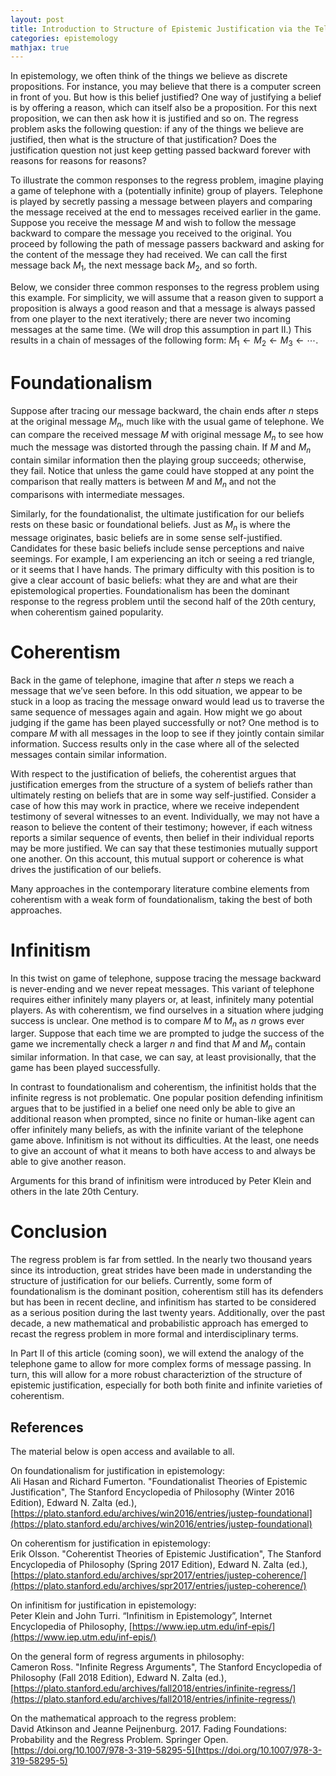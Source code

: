 ```yaml
---
layout: post
title: Introduction to Structure of Epistemic Justification via the Telephone Game (part I)
categories: epistemology
mathjax: true
---
```


In epistemology, we often think of the things we believe as discrete propositions. For instance, you may believe that there is a computer screen in front of you. But how is this belief justified? One way of justifying a belief is by offering a reason, which can itself also be a proposition. For this next proposition, we can then ask how it is justified and so on. The regress problem asks the following question: if any of the things we believe are justified, then what is the structure of that justification? Does the justification question not just keep getting passed backward forever with reasons for reasons for reasons?

To illustrate the common responses to the regress problem, imagine playing a game of telephone with a (potentially infinite) group of players. Telephone is played by secretly passing a message between players and comparing the message received at the end to messages received earlier in the game. Suppose you receive the message $M$ and wish to follow the message backward to compare the message you received to the original. You proceed by following the path of message passers backward and asking for the content of the message they had received. We can call the first message back $M_1$, the next message back $M_2$, and so forth.

Below, we consider three common responses to the regress problem using this example. For simplicity, we will assume that a reason given to support a proposition is always a good reason and that a message is always passed from one player to the next iteratively; there are never two incoming messages at the same time. (We will drop this assumption in part II.) This results in a chain of messages of the following form: $M_1 \leftarrow M_2 \leftarrow M_3 \leftarrow \cdots$.

# Foundationalism
Suppose after tracing our message backward, the chain ends after $n$ steps at the original message $M_n$, much like with the usual game of telephone. We can compare the received message $M$ with original message $M_n$ to see how much the message was distorted through the passing chain. If $M$ and $M_n$ contain similar information then the playing group succeeds; otherwise, they fail. Notice that unless the game could have stopped at any point the comparison that really matters is between $M$ and $M_n$ and not the comparisons with intermediate messages.

Similarly, for the foundationalist, the ultimate justification for our beliefs rests on these basic or foundational beliefs. Just as $M_n$ is where the message originates, basic beliefs are in some sense self-justified. Candidates for these basic beliefs include sense perceptions and naive seemings. For example, I am experiencing an itch or seeing a red triangle, or it seems that I have hands. The primary difficulty with this position is to give a clear account of basic beliefs: what they are and what are their epistemological properties. Foundationalism has been the dominant response to the regress problem until the second half of the 20th century, when coherentism gained popularity.

#	Coherentism
Back in the game of telephone, imagine that after $n$ steps we reach a message that we’ve seen before. In this odd situation, we appear to be stuck in a loop as tracing the message onward would lead us to traverse the same sequence of messages again and again. How might we go about judging if the game has been played successfully or not? One method is to compare $M$ with all messages in the loop to see if they jointly contain similar information. Success results only in the case where all of the selected messages contain similar information.

With respect to the justification of beliefs, the coherentist argues that justification emerges from the structure of a system of beliefs rather than ultimately resting on beliefs that are in some way self-justified. Consider a case of how this may work in practice, where we receive independent testimony of several witnesses to an event. Individually, we may not have a reason to believe the content of their testimony; however, if each witness reports a similar sequence of events, then belief in their individual reports may be more justified. We can say that these testimonies mutually support one another. On this account, this mutual support or coherence is what drives the justification of our beliefs.

Many approaches in the contemporary literature combine elements from coherentism with a weak form of foundationalism, taking the best of both approaches.

#	Infinitism
In this twist on game of telephone, suppose tracing the message backward is never-ending and we never repeat messages. This variant of telephone requires either infinitely many players or, at least, infinitely many potential players. As with coherentism, we find ourselves in a situation where judging success is unclear. One method is to compare $M$ to $M_n$ as $n$ grows ever larger. Suppose that each time we are prompted to judge the success of the game we incrementally check a larger $n$ and find that $M$ and $M_n$ contain similar information. In that case, we can say, at least provisionally, that the game has been played successfully.

In contrast to foundationalism and coherentism, the infinitist holds that the infinite regress is not problematic. One popular position defending infinitism argues that to be justified in a belief one need only be able to give an additional reason when prompted, since no finite or human-like agent can offer infinitely many beliefs, as with the infinite variant of the telephone game above. Infinitism is not without its difficulties. At the least, one needs to give an account of what it means to both have access to and always be able to give another reason.

Arguments for this brand of infinitism were introduced by Peter Klein and others in the late 20th Century.

#	Conclusion
The regress problem is far from settled. In the nearly two thousand years since its introduction, great strides have been made in understanding the structure of justification for our beliefs. Currently, some form of foundationalism is the dominant position, coherentism still has its defenders but has been in recent decline, and infinitism has started to be considered as a serious position during the last twenty years. Additionally, over the past decade, a new mathematical and probabilistic approach has emerged to recast the regress problem in more formal and interdisciplinary terms.

In Part II of this article (coming soon), we will extend the analogy of the telephone game to allow for more complex forms of message passing. In turn, this will allow for a more robust characteriztion of the structure of epistemic justification, especially for both both finite and infinite varieties of coherentism.

## References
The material below is open access and available to all.

On foundationalism for justification in epistemology:  
Ali Hasan and Richard Fumerton. "Foundationalist Theories of Epistemic Justification", The Stanford Encyclopedia of Philosophy (Winter 2016 Edition), Edward N. Zalta (ed.), [https://plato.stanford.edu/archives/win2016/entries/justep-foundational](https://plato.stanford.edu/archives/win2016/entries/justep-foundational)

On coherentism for justification in epistemology:  
Erik Olsson. "Coherentist Theories of Epistemic Justification", The Stanford Encyclopedia of Philosophy (Spring 2017 Edition), Edward N. Zalta (ed.), [https://plato.stanford.edu/archives/spr2017/entries/justep-coherence/](https://plato.stanford.edu/archives/spr2017/entries/justep-coherence/)

On infinitism for justification in epistemology:  
Peter Klein and John Turri. “Infinitism in Epistemology”, Internet Encyclopedia of Philosophy, [https://www.iep.utm.edu/inf-epis/](https://www.iep.utm.edu/inf-epis/)

On the general form of regress arguments in philosophy:  
Cameron Ross. "Infinite Regress Arguments", The Stanford Encyclopedia of Philosophy (Fall 2018 Edition), Edward N. Zalta (ed.), [https://plato.stanford.edu/archives/fall2018/entries/infinite-regress/](https://plato.stanford.edu/archives/fall2018/entries/infinite-regress/)

On the mathematical approach to the regress problem:  
David Atkinson and Jeanne Peijnenburg. 2017. Fading Foundations: Probability and the Regress Problem. Springer Open. [https://doi.org/10.1007/978-3-319-58295-5](https://doi.org/10.1007/978-3-319-58295-5)
